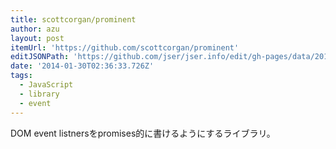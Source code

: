 ```yaml
---
title: scottcorgan/prominent
author: azu
layout: post
itemUrl: 'https://github.com/scottcorgan/prominent'
editJSONPath: 'https://github.com/jser/jser.info/edit/gh-pages/data/2014/01/index.json'
date: '2014-01-30T02:36:33.726Z'
tags:
  - JavaScript
  - library
  - event
---
```

DOM event listnersをpromises的に書けるようにするライブラリ。

